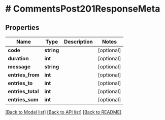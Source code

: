 # # CommentsPost201ResponseMeta

## Properties

Name | Type | Description | Notes
------------ | ------------- | ------------- | -------------
**code** | **string** |  | [optional]
**duration** | **int** |  | [optional]
**message** | **string** |  | [optional]
**entries_from** | **int** |  | [optional]
**entries_to** | **int** |  | [optional]
**entries_total** | **int** |  | [optional]
**entries_sum** | **int** |  | [optional]

[[Back to Model list]](../../README.md#models) [[Back to API list]](../../README.md#endpoints) [[Back to README]](../../README.md)
